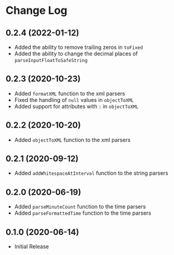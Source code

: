 # Change Log

## 0.2.4 (2022-01-12)
- Added the ability to remove trailing zeros in `toFixed`
- Added the ability to change the decimal places of `parseInputFloatToSafeString`

## 0.2.3 (2020-10-23)
- Added `formatXML` function to the xml parsers
- Fixed the handling of `null` values in `objectToXML`
- Added support for attributes with `:` in `objectToXML`

## 0.2.2 (2020-10-20)
- Added `objectToXML` function to the xml parsers

## 0.2.1 (2020-09-12)
- Added `addWhitespaceAtInterval` function to the string parsers

## 0.2.0 (2020-06-19)
- Added `parseMinuteCount` function to the time parsers
- Added `parseFormattedTime` function to the time parsers

## 0.1.0 (2020-06-14)
- Initial Release
